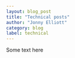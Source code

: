 ```yaml
---
layout: blog_post
title: "Technical posts"
author: "Jonny Elliott"
category: blog
label: technical
---
```


Some text here
